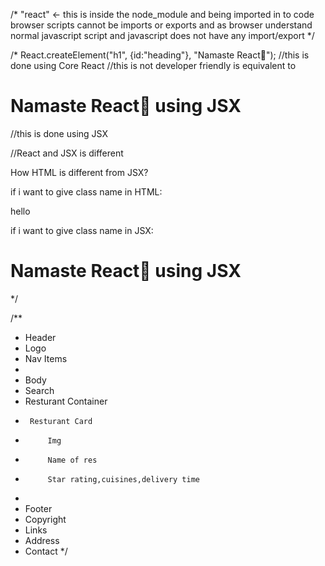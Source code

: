 /* "react" <- this is inside the node_module and being imported in to code
browser scripts cannot be imports or exports and as browser understand normal javascript script and javascript does not have any import/export
*/

/*
React.createElement("h1", {id:"heading"}, "Namaste React🚀");
//this is done using Core React
//this is not developer friendly
is equivalent to 

<h1 id = "heading1">Namaste React🚀 using JSX</h1>
//this is done using JSX

//React and JSX is different

How HTML is different from JSX?

if i want to give class name in HTML: 
<div class = "head"> hello </div>

if i want to give class name in JSX:
<h1 class = "head">Namaste React🚀 using JSX</h1>

*/

/**
 * Header
 *  Logo
 *  Nav Items
 *
 * Body
 *  Search
 *  Resturant Container
 *      Resturant Card
 *          Img
 *          Name of res
 *          Star rating,cuisines,delivery time
 *
 * Footer
 *  Copyright
 *  Links
 *  Address
 *  Contact
 */

 